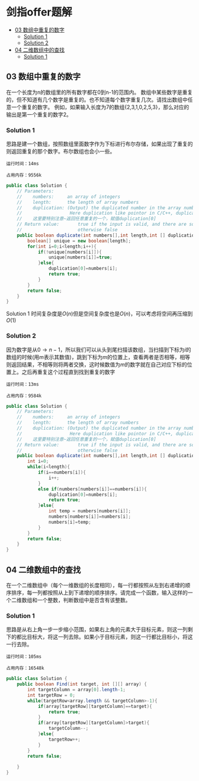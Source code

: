 # 剑指offer题解 <!-- omit in toc -->

- [03 数组中重复的数字](#03-数组中重复的数字)
  - [Solution 1](#solution-1)
  - [Solution 2](#solution-2)
- [04 二维数组中的查找](#04-二维数组中的查找)
  - [Solution 1](#solution-1-1)

## 03 数组中重复的数字

在一个长度为n的数组里的所有数字都在0到n-1的范围内。 数组中某些数字是重复的，但不知道有几个数字是重复的。也不知道每个数字重复几次。请找出数组中任意一个重复的数字。 例如，如果输入长度为7的数组{2,3,1,0,2,5,3}，那么对应的输出是第一个重复的数字2。

### Solution 1

思路是建一个数组，按照数组里面数字作为下标进行布尔存储，如果出现了重复的则返回重复的那个数字。布尔数组也会小一些。

```
运行时间：14ms

占用内存：9556k
```

```java
public class Solution {
    // Parameters:
    //    numbers:     an array of integers
    //    length:      the length of array numbers
    //    duplication: (Output) the duplicated number in the array number,length of duplication array is 1,so using duplication[0] = ? in implementation;
    //                  Here duplication like pointor in C/C++, duplication[0] equal *duplication in C/C++
    //    这里要特别注意~返回任意重复的一个，赋值duplication[0]
    // Return value:       true if the input is valid, and there are some duplications in the array number
    //                     otherwise false
    public boolean duplicate(int numbers[],int length,int [] duplication) {
        boolean[] unique = new boolean[length];
        for(int i=0;i<length;i++){
            if(!unique[numbers[i]]){
                unique[numbers[i]]=true;
            }else{
                duplication[0]=numbers[i];
                return true;
            }
        }
        return false;
    }
}
```

Solution 1 时间复杂度是$O(n)$但是空间复杂度也是$O(n)$，可以考虑将空间再压缩到$O(1)$

### Solution 2

因为数字是从$0\to n-1$，所以我们可以从头到尾扫描该数组，当扫描到下标为$i$的数组的时候(用$m$表示其数值)，跳到下标为$m$的位置上，查看两者是否相等，相等则返回结果，不相等则将两者交换，这时候数值为$m$的数字就在自己对应下标的位置上。之后再重复这个过程直到找到重复的数字

```
运行时间：13ms

占用内存：9584k
```

```java
public class Solution {
    // Parameters:
    //    numbers:     an array of integers
    //    length:      the length of array numbers
    //    duplication: (Output) the duplicated number in the array number,length of duplication array is 1,so using duplication[0] = ? in implementation;
    //                  Here duplication like pointor in C/C++, duplication[0] equal *duplication in C/C++
    //    这里要特别注意~返回任意重复的一个，赋值duplication[0]
    // Return value:       true if the input is valid, and there are some duplications in the array number
    //                     otherwise false
    public boolean duplicate(int numbers[],int length,int [] duplication) {
        int i=0;
        while(i<length){
            if(i==numbers[i]){
                i++;
            }
            else if(numbers[numbers[i]]==numbers[i]){
                duplication[0]=numbers[i];
                return true;
            }else{
                int temp = numbers[numbers[i]];
                numbers[numbers[i]]=numbers[i];
                numbers[i]=temp;
            }
        }
        return false;
    }
}
```

## 04 二维数组中的查找

在一个二维数组中（每个一维数组的长度相同），每一行都按照从左到右递增的顺序排序，每一列都按照从上到下递增的顺序排序。请完成一个函数，输入这样的一个二维数组和一个整数，判断数组中是否含有该整数。

### Solution 1

思路是从右上角一步一步缩小范围，如果右上角的元素大于目标元素，则这一列剩下的都比目标大，将这一列去除。如果小于目标元素，则这一行都比目标小，将这一行去除。

```
运行时间：105ms

占用内存：16548k
```

```java
public class Solution {
    public boolean Find(int target, int [][] array) {
        int targetColumn = array[0].length-1;
        int targetRow = 0;
        while(targetRow<array.length && targetColumn>-1){
            if(array[targetRow][targetColumn]==target){
                return true;
            }
            if(array[targetRow][targetColumn]>target){
                targetColumn--;
            }else{
                targetRow++;
            }
        }
        return false;
        
    }
}
```